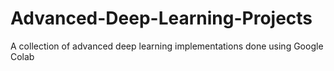 # Advanced-Deep-Learning-Projects
A collection of advanced deep learning implementations done using Google Colab
